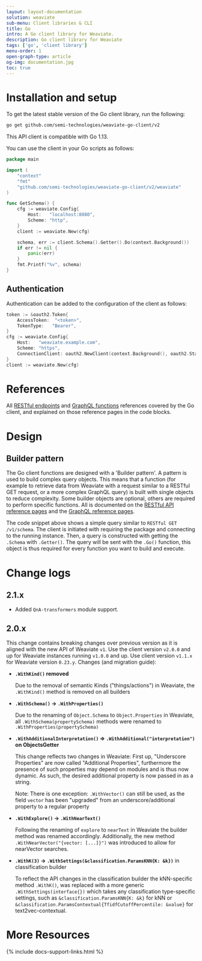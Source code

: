 ```yaml
---
layout: layout-documentation
solution: weaviate
sub-menu: Client libraries & CLI
title: Go
intro: A Go client library for Weaviate.
description: Go client library for Weaviate
tags: ['go', 'client library']
menu-order: 1
open-graph-type: article
og-img: documentation.jpg
toc: true
---
```


# Installation and setup
To get the latest stable version of the Go client library, run the following:

```bash
go get github.com/semi-technologies/weaviate-go-client/v2
```

This API client is compatible with Go 1.13.

You can use the client in your Go scripts as follows:

``` go
package main

import (
	"context"
	"fmt"
	"github.com/semi-technologies/weaviate-go-client/v2/weaviate"
)

func GetSchema() {
    cfg := weaviate.Config{
        Host:   "localhost:8080",
		Scheme: "http",
    }
    client := weaviate.New(cfg)

    schema, err := client.Schema().Getter().Do(context.Background())
    if err != nil {
        panic(err)
    }
    fmt.Printf("%v", schema)
}
```

## Authentication

Authentication can be added to the configuration of the client as follows:

```go
token := &oauth2.Token{
    AccessToken:  "<token>",
    TokenType:   "Bearer",
}
cfg := weaviate.Config{
    Host:   "weaviate.example.com",
    Scheme: "https",
    ConnectionClient: oauth2.NewClient(context.Background(), oauth2.StaticTokenSource(token)),
}
client := weaviate.New(cfg)
```

# References

All [RESTful endpoints](../restful-api-references/index.html) and [GraphQL functions](../graphql-references/index.html) references covered by the Go client, and explained on those reference pages in the code blocks.

# Design

## Builder pattern

The Go client functions are designed with a 'Builder pattern'. A pattern is used to build complex query objects. This means that a function (for example to retrieve data from Weaviate with a request similar to a RESTful GET request, or a more complex GraphQL query) is built with single objects to reduce complexity. Some builder objects are optional, others are required to perform specific functions. All is documented on the [RESTful API reference pages](../restful-api-references/index.html) and the [GraphQL reference pages](../graphql-references/index.html).

The code snippet above shows a simple query similar to `RESTful GET /v1/schema`. The client is initiated with requiring the package and connecting to the running instance. Then, a query is constructed with getting the `.Schema` with `.Getter()`. The query will be sent with the `.Go()` function, this object is thus required for every function you want to build and execute. 

# Change logs

## 2.1.x

- Added `QnA-transformers` module support.

## 2.0.x

This change contains breaking changes over previous version as it is aligned with the new API of Weaviate `v1`. Use the client version `v2.0.0` and up for Weaviate instances running `v1.0.0` and up. Use client version `v1.1.x` for Weaviate version `0.23.y`.
Changes (and migration guide):

* **`.WithKind()` removed**

  Due to the removal of semantic Kinds ("things/actions") in Weaviate, the `.WithKind()` method is removed on all builders

* **`.WithSchema()` -> `.WithProperties()`**
  
  Due to the renaming of `Object.Schema` to `Object.Properties` in Weaviate, all `.WithSchema(propertySchema)` methods were renamed to `.WithProperties(propertySchema)`

* **`.WithAdditionalInterpretation()` => `.WithAdditional("interpretation")` on ObjectsGetter**
  
  This change reflects two changes in Weaviate: First up, "Underscore Properties" are now called "Additional Properties", furthermore the presence of such properties may depend on modules and is thus now dynamic. As such, the desired additional property is now passed in as a string.
  
  Note: There is one exception: `.WithVector()` can still be used, as the field `vector` has been "upgraded" from an underscore/additional property to a regular property

* **`.WithExplore()` -> `.WithNearText()`**
  
  Following the renaming of `explore` to `nearText` in Weaviate the builder method was renamed accordingly. Additionally, the new method `.WithNearVector("{vector: [...]}")` was introduced to allow for nearVector searches.

* **`.WithK(3)` -> `.WithSettings(&classification.ParamsKNN{K: &k})`** in classification builder
  
  To reflect the API changes in the classification builder the kNN-specific method `.WithK()`, was replaced with a more generic `.WithSettings(interface{})` which takes any classification type-specific settings, such as `&classification.ParamsKNN{K: &k}` for kNN or `&classification.ParamsContextual{TfidfCutoffPercentile: &value}` for text2vec-contextual.

# More Resources

{% include docs-support-links.html %}